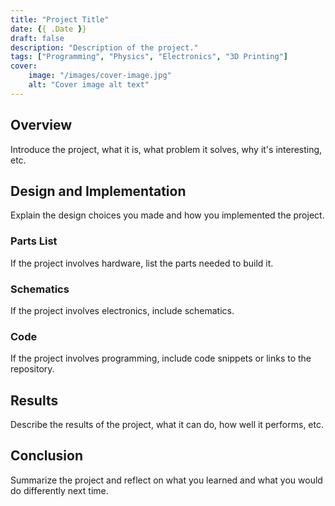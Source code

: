 ```yaml
---
title: "Project Title"
date: {{ .Date }}
draft: false
description: "Description of the project."
tags: ["Programming", "Physics", "Electronics", "3D Printing"]
cover:
    image: "/images/cover-image.jpg"
    alt: "Cover image alt text"
---
```


## Overview

Introduce the project, what it is, what problem it solves, why it's interesting, etc.

## Design and Implementation

Explain the design choices you made and how you implemented the project.

### Parts List

If the project involves hardware, list the parts needed to build it.

### Schematics

If the project involves electronics, include schematics.

### Code

If the project involves programming, include code snippets or links to the repository.

## Results

Describe the results of the project, what it can do, how well it performs, etc.

## Conclusion

Summarize the project and reflect on what you learned and what you would do differently next time.
